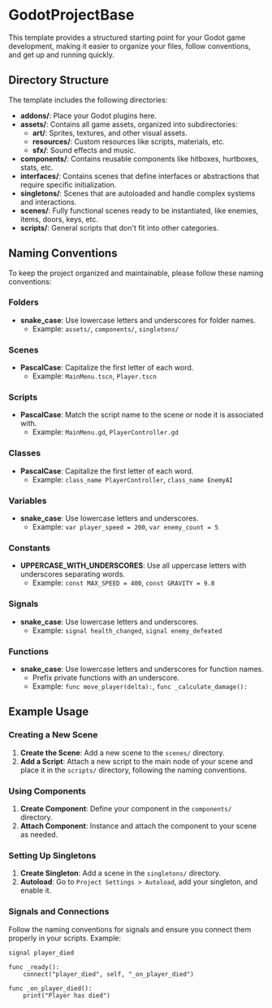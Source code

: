 # GodotProjectBase

This template provides a structured starting point for your Godot game development, making it easier to organize your files, follow conventions, and get up and running quickly.

## Directory Structure

The template includes the following directories:

- **addons/**: Place your Godot plugins here.
- **assets/**: Contains all game assets, organized into subdirectories:
  - **art/**: Sprites, textures, and other visual assets.
  - **resources/**: Custom resources like scripts, materials, etc.
  - **sfx/**: Sound effects and music.
- **components/**: Contains reusable components like hitboxes, hurtboxes, stats, etc.
- **interfaces/**: Contains scenes that define interfaces or abstractions that require specific initialization.
- **singletons/**: Scenes that are autoloaded and handle complex systems and interactions.
- **scenes/**: Fully functional scenes ready to be instantiated, like enemies, items, doors, keys, etc.
- **scripts/**: General scripts that don't fit into other categories.

## Naming Conventions

To keep the project organized and maintainable, please follow these naming conventions:

### Folders
- **snake_case**: Use lowercase letters and underscores for folder names.
  - Example: `assets/`, `components/`, `singletons/`

### Scenes
- **PascalCase**: Capitalize the first letter of each word.
  - Example: `MainMenu.tscn`, `Player.tscn`

### Scripts
- **PascalCase**: Match the script name to the scene or node it is associated with.
  - Example: `MainMenu.gd`, `PlayerController.gd`

### Classes
- **PascalCase**: Capitalize the first letter of each word.
  - Example: `class_name PlayerController`, `class_name EnemyAI`

### Variables
- **snake_case**: Use lowercase letters and underscores.
  - Example: `var player_speed = 200`, `var enemy_count = 5`

### Constants
- **UPPERCASE_WITH_UNDERSCORES**: Use all uppercase letters with underscores separating words.
  - Example: `const MAX_SPEED = 400`, `const GRAVITY = 9.8`

### Signals
- **snake_case**: Use lowercase letters and underscores.
  - Example: `signal health_changed`, `signal enemy_defeated`

### Functions
- **snake_case**: Use lowercase letters and underscores for function names.
  - Prefix private functions with an underscore.
  - Example: `func move_player(delta):`, `func _calculate_damage():`

## Example Usage

### Creating a New Scene

1. **Create the Scene**: Add a new scene to the `scenes/` directory.
2. **Add a Script**: Attach a new script to the main node of your scene and place it in the `scripts/` directory, following the naming conventions.

### Using Components

1. **Create Component**: Define your component in the `components/` directory.
2. **Attach Component**: Instance and attach the component to your scene as needed.

### Setting Up Singletons

1. **Create Singleton**: Add a scene in the `singletons/` directory.
2. **Autoload**: Go to `Project Settings > Autoload`, add your singleton, and enable it.

### Signals and Connections

Follow the naming conventions for signals and ensure you connect them properly in your scripts. Example:

```gdscript
signal player_died

func _ready():
    connect("player_died", self, "_on_player_died")

func _on_player_died():
    print("Player has died")
